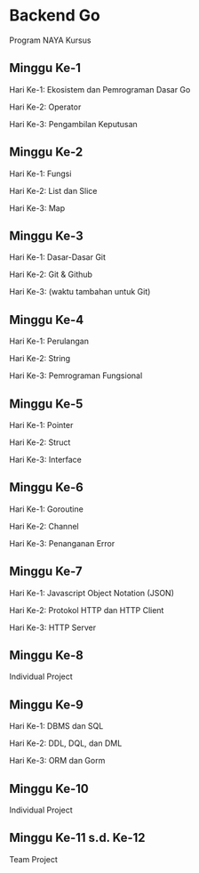 # Backend Go
Program NAYA Kursus

## Minggu Ke-1
Hari Ke-1: Ekosistem dan Pemrograman Dasar Go

Hari Ke-2: Operator

Hari Ke-3: Pengambilan Keputusan

## Minggu Ke-2
Hari Ke-1: Fungsi

Hari Ke-2: List dan Slice

Hari Ke-3: Map

## Minggu Ke-3
Hari Ke-1: Dasar-Dasar Git

Hari Ke-2: Git & Github

Hari Ke-3: (waktu tambahan untuk Git)

## Minggu Ke-4
Hari Ke-1: Perulangan

Hari Ke-2: String

Hari Ke-3: Pemrograman Fungsional

## Minggu Ke-5
Hari Ke-1: Pointer

Hari Ke-2: Struct

Hari Ke-3: Interface

## Minggu Ke-6
Hari Ke-1: Goroutine

Hari Ke-2: Channel

Hari Ke-3: Penanganan Error

## Minggu Ke-7
Hari Ke-1: Javascript Object Notation (JSON)

Hari Ke-2: Protokol HTTP dan HTTP Client

Hari Ke-3: HTTP Server

## Minggu Ke-8
Individual Project

## Minggu Ke-9
Hari Ke-1: DBMS dan SQL

Hari Ke-2: DDL, DQL, dan DML

Hari Ke-3: ORM dan Gorm

## Minggu Ke-10
Individual Project

## Minggu Ke-11 s.d. Ke-12
Team Project
